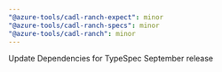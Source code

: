 ```yaml
---
"@azure-tools/cadl-ranch-expect": minor
"@azure-tools/cadl-ranch-specs": minor
"@azure-tools/cadl-ranch": minor
---
```


Update Dependencies for TypeSpec September release
